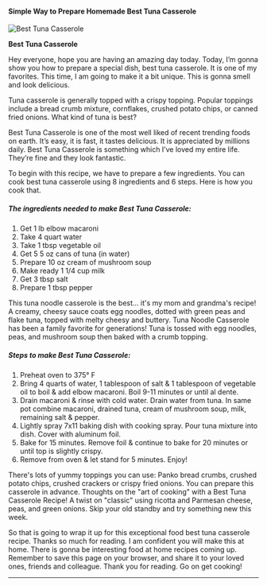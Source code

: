             

#### Simple Way to Prepare Homemade Best Tuna Casserole

![Best Tuna Casserole](https://img-global.cpcdn.com/recipes/8667858/751x532cq70/best-tuna-casserole-recipe-main-photo.jpg)

**Best Tuna Casserole**

Hey everyone, hope you are having an amazing day today. Today, I’m gonna show you how to prepare a special dish, best tuna casserole. It is one of my favorites. This time, I am going to make it a bit unique. This is gonna smell and look delicious.

Tuna casserole is generally topped with a crispy topping. Popular toppings include a bread crumb mixture, cornflakes, crushed potato chips, or canned fried onions. What kind of tuna is best?

Best Tuna Casserole is one of the most well liked of recent trending foods on earth. It’s easy, it is fast, it tastes delicious. It is appreciated by millions daily. Best Tuna Casserole is something which I’ve loved my entire life. They’re fine and they look fantastic.

To begin with this recipe, we have to prepare a few ingredients. You can cook best tuna casserole using 8 ingredients and 6 steps. Here is how you cook that.

##### The ingredients needed to make Best Tuna Casserole:

1.  Get 1 lb elbow macaroni
2.  Take 4 quart water
3.  Take 1 tbsp vegetable oil
4.  Get 5 5 oz cans of tuna (in water)
5.  Prepare 10 oz cream of mushroom soup
6.  Make ready 1 1/4 cup milk
7.  Get 3 tbsp salt
8.  Prepare 1 tbsp pepper

This tuna noodle casserole is the best… it's my mom and grandma's recipe! A creamy, cheesy sauce coats egg noodles, dotted with green peas and flake tuna, topped with melty cheesy and buttery. Tuna Noodle Casserole has been a family favorite for generations! Tuna is tossed with egg noodles, peas, and mushroom soup then baked with a crumb topping.

##### Steps to make Best Tuna Casserole:

1.  Preheat oven to 375° F
2.  Bring 4 quarts of water, 1 tablespoon of salt & 1 tablespoon of vegetable oil to boil & add elbow macaroni. Boil 9-11 minutes or until al dente.
3.  Drain macaroni & rinse with cold water. Drain water from tuna. In same pot combine macaroni, drained tuna, cream of mushroom soup, milk, remaining salt & pepper.
4.  Lightly spray 7x11 baking dish with cooking spray. Pour tuna mixture into dish. Cover with aluminum foil.
5.  Bake for 15 minutes. Remove foil & continue to bake for 20 minutes or until top is slightly crispy.
6.  Remove from oven & let stand for 5 minutes. Enjoy!

There's lots of yummy toppings you can use: Panko bread crumbs, crushed potato chips, crushed crackers or crispy fried onions. You can prepare this casserole in advance. Thoughts on the "art of cooking" with a Best Tuna Casserole Recipe! A twist on "classic" using ricotta and Parmesan cheese, peas, and green onions. Skip your old standby and try something new this week.

So that is going to wrap it up for this exceptional food best tuna casserole recipe. Thanks so much for reading. I am confident you will make this at home. There is gonna be interesting food at home recipes coming up. Remember to save this page on your browser, and share it to your loved ones, friends and colleague. Thank you for reading. Go on get cooking!

* * *